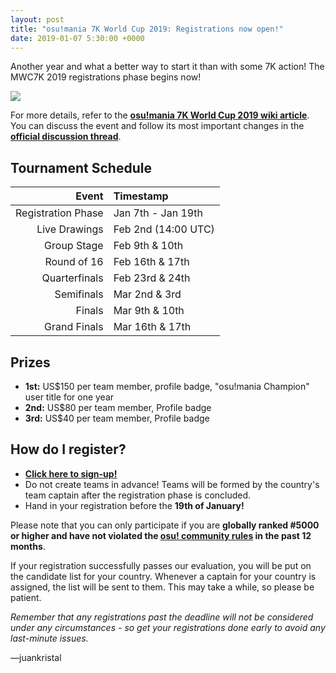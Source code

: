 ```yaml
---
layout: post
title: "osu!mania 7K World Cup 2019: Registrations now open!"
date: 2019-01-07 5:30:00 +0000
---
```


Another year and what a better way to start it than with some 7K action! The MWC7K 2019 registrations phase begins now!

![](/wiki/shared/news/banners/MWC7K_2019_banner.jpg)

For more details, refer to the **[osu!mania 7K World Cup 2019 wiki article](/wiki/Tournaments/MWC/2019_7K/)**. You can discuss the event and follow its most important changes in the **[official discussion thread](https://osu.ppy.sh/community/forums/topics/851928)**.
 
## Tournament Schedule

| Event | Timestamp |
| --: | :-- |
| Registration Phase | Jan 7th - Jan 19th |
| Live Drawings | Feb 2nd  (14:00 UTC) |
| Group Stage | Feb 9th & 10th |
| Round of 16 | Feb 16th & 17th |
| Quarterfinals | Feb 23rd & 24th |
| Semifinals | Mar 2nd & 3rd |
| Finals | Mar 9th & 10th |
| Grand Finals | Mar 16th & 17th |
 
## Prizes

- **1st:** US$150 per team member, profile badge, "osu!mania Champion" user title for one year  
- **2nd:** US$80 per team member, Profile badge  
- **3rd:** US$40 per team member, Profile badge  
 
## How do I register?
 
- **[Click here to sign-up!](https://osu.ppy.sh/community/tournaments/18)**
- Do not create teams in advance! Teams will be formed by the country's team captain after the registration phase is concluded.
- Hand in your registration before the **19th of January!**

Please note that you can only participate if you are **globally ranked #5000 or higher and have not violated the [osu! community rules](/wiki/Rules) in the past 12 months**.
 
If your registration successfully passes our evaluation, you will be put on the candidate list for your country. Whenever a captain for your country is assigned, the list will be sent to them. This may take a while, so please be patient.
 
_Remember that any registrations past the deadline will not be considered under any circumstances - so get your registrations done early to avoid any last-minute issues._
 
—juankristal
